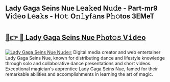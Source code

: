 ## Lady Gaga Seins Nue L𝚎a𝚔ed N𝚞𝚍e - Part-mr9 Vi𝚍𝚎o L𝚎a𝚔s - H𝚘𝚝 O𝚗𝚕yf𝚊ns P𝚑𝚘tos 3EMeT

# <h2><a href="http://kf0hza.oniu.top/?m=Lady+Gaga+Seins+Nue">🔗👉 🔴 Lady Gaga Seins Nue P𝚑ot𝚘𝚜 V𝚒d𝚎o</a></h2>

[![Lady Gaga Seins Nue Nu𝚍e𝚜](https://i.imgur.com/0qMVB7G.gif)](http://kf0hza.oniu.top/?m=Lady+Gaga+Seins+Nue)
Digital media creator and web entertainer Lady Gaga Seins Nue, known for distributing dance and lifestyle knowledge through solo and collaborative dance presentations and short videos. Exceptional magician's apprentice Lady Gaga Seins Nue, famed for their remarkable abilities and accomplishments in learning the art of magic.  
